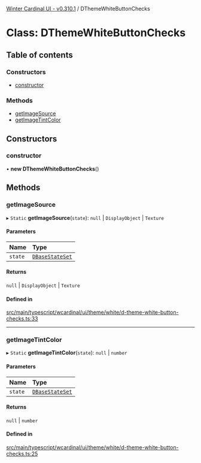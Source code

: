 [Winter Cardinal UI - v0.310.1](../index.md) / DThemeWhiteButtonChecks

# Class: DThemeWhiteButtonChecks

## Table of contents

### Constructors

- [constructor](DThemeWhiteButtonChecks.md#constructor)

### Methods

- [getImageSource](DThemeWhiteButtonChecks.md#getimagesource)
- [getImageTintColor](DThemeWhiteButtonChecks.md#getimagetintcolor)

## Constructors

### constructor

• **new DThemeWhiteButtonChecks**()

## Methods

### getImageSource

▸ `Static` **getImageSource**(`state`): ``null`` \| `DisplayObject` \| `Texture`

#### Parameters

| Name | Type |
| :------ | :------ |
| `state` | [`DBaseStateSet`](../interfaces/DBaseStateSet.md) |

#### Returns

``null`` \| `DisplayObject` \| `Texture`

#### Defined in

[src/main/typescript/wcardinal/ui/theme/white/d-theme-white-button-checks.ts:33](https://github.com/winter-cardinal/winter-cardinal-ui/blob/v0.310.1/src/main/typescript/wcardinal/ui/theme/white/d-theme-white-button-checks.ts#L33)

___

### getImageTintColor

▸ `Static` **getImageTintColor**(`state`): ``null`` \| `number`

#### Parameters

| Name | Type |
| :------ | :------ |
| `state` | [`DBaseStateSet`](../interfaces/DBaseStateSet.md) |

#### Returns

``null`` \| `number`

#### Defined in

[src/main/typescript/wcardinal/ui/theme/white/d-theme-white-button-checks.ts:25](https://github.com/winter-cardinal/winter-cardinal-ui/blob/v0.310.1/src/main/typescript/wcardinal/ui/theme/white/d-theme-white-button-checks.ts#L25)
